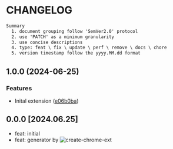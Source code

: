 # CHANGELOG

```txt
Summary
  1. document grouping follow 'SemVer2.0' protocol
  2. use 'PATCH' as a minimum granularity
  3. use concise descriptions
  4. type: feat \ fix \ update \ perf \ remove \ docs \ chore
  5. version timestamp follow the yyyy.MM.dd format
```

## 1.0.0 (2024-06-25)


### Features

* Inital extension ([e06b0ba](https://github.com/Danwakeem/aws-sso-reorder/commit/e06b0ba142ae416671a889f0d9ef6d8b3ae10ac6))

## 0.0.0 [2024.06.25]

- feat: initial
- feat: generator by ![create-chrome-ext](https://github.com/guocaoyi/create-chrome-ext)
